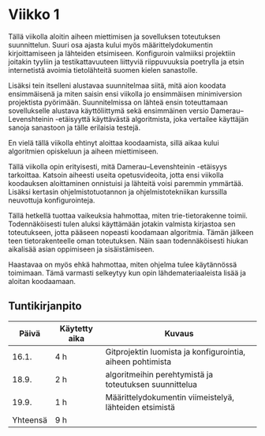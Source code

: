 # Viikko 1

Tällä viikolla aloitin aiheen miettimisen ja sovelluksen toteutuksen suunnittelun. Suuri osa ajasta kului myös määrittelydokumentin kirjoittamiseen ja lähteiden etsimiseen. Konfiguroin valmiiksi projektiin joitakin tyyliin ja testikattavuuteen liittyviä riippuvuuksia poetrylla ja etsin internetistä avoimia tietolähteitä suomen kielen sanastolle.

Lisäksi tein itselleni alustavaa suunnitelmaa siitä, mitä aion koodata ensimmäisenä ja miten saisin ensi viikolla jo ensimmäisen minimiversion projektista pyörimään. Suunnitelmissa on lähteä ensin toteuttamaan sovellukselle alustava käyttöliittymä sekä ensimmäinen versio Damerau–Levenshteinin -etäisyyttä käyttävästä algoritmista, joka vertailee käyttäjän sanoja sanastoon ja tälle erilaisia testejä. 

En vielä tällä viikolla ehtinyt aloittaa koodaamista, sillä aikaa kului algoritmien opiskeluun ja aiheen miettimiseen.

Tällä viikolla opin erityisesti, mitä Damerau–Levenshteinin -etäisyys tarkoittaa. Katsoin aiheesti useita opetusvideoita, jotta ensi viikolla koodauksen aloittaminen onnistuisi ja lähteitä voisi paremmin ymmärtää. Lisäksi kertasin ohjelmistotuotannon ja ohjelmistotekniikan kurssilla neuvottuja konfigurointeja.

Tällä hetkellä tuottaa vaikeuksia hahmottaa, miten trie-tietorakenne toimii. Todennäköisesti tulen aluksi käyttämään jotakin valmista kirjastoa sen toteutukseen, jotta pääseen nopeasti koodamaan algoritmia. Tämän jälkeen teen tietorakenteelle oman toteutuksen. Näin saan todennäköisesti hiukan aikalisää asian oppimiseen ja sisäistämiseen.

Haastavaa on myös ehkä hahmottaa, miten ohjelma tulee käytännössä toimimaan. Tämä varmasti selkeytyy kun opin lähdemateriaaleista lisää ja aloitan koodaamaan.

## Tuntikirjanpito

| Päivä | Käytetty aika | Kuvaus |
| ----- | ------------- | ------ |
| 16.1.  | 4 h            | Gitprojektin luomista ja konfigurointia, aiheen pohtimista |
| 18.9.  | 2 h            | algoritmeihin perehtymistä ja toteutuksen suunnittelua |
| 19.9.  | 1 h            | Määrittelydokumentin viimeistelyä, lähteiden etsimistä |
| Yhteensä | 9 h         |        |
